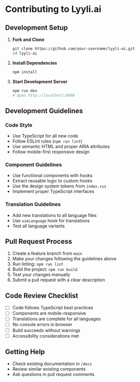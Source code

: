 # Contributing to Lyyli.ai

## Development Setup

1. **Fork and Clone**
   ```bash
   git clone https://github.com/your-username/lyyli-ai.git
   cd lyyli-ai
   ```

2. **Install Dependencies**
   ```bash
   npm install
   ```

3. **Start Development Server**
   ```bash
   npm run dev
   # Open http://localhost:8080
   ```

## Development Guidelines

### Code Style
- Use TypeScript for all new code
- Follow ESLint rules (`npm run lint`)
- Use semantic HTML and proper ARIA attributes
- Follow mobile-first responsive design

### Component Guidelines
- Use functional components with hooks
- Extract reusable logic to custom hooks
- Use the design system tokens from `index.css`
- Implement proper TypeScript interfaces

### Translation Guidelines
- Add new translations to all language files
- Use `useLanguage` hook for translations
- Test all language variants

## Pull Request Process

1. Create a feature branch from `main`
2. Make your changes following the guidelines above
3. Run linting: `npm run lint`
4. Build the project: `npm run build`
5. Test your changes manually
6. Submit a pull request with a clear description

## Code Review Checklist

- [ ] Code follows TypeScript best practices
- [ ] Components are mobile-responsive
- [ ] Translations are complete for all languages
- [ ] No console errors in browser
- [ ] Build succeeds without warnings
- [ ] Accessibility considerations met

## Getting Help

- Check existing documentation in `/docs`
- Review similar existing components
- Ask questions in pull request comments